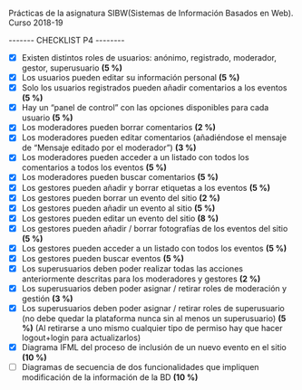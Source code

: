 Prácticas de la asignatura SIBW(Sistemas de Información Basados en Web). Curso 2018-19

------- CHECKLIST P4 --------
- [X] Existen distintos roles de usuarios: anónimo, registrado, moderador, gestor,
  superusuario **(5 %)**
- [X] Los usuarios pueden editar su información personal **(5 %)**
- [X] Solo los usuarios registrados pueden añadir comentarios a los eventos **(5 %)**
- [X] Hay un “panel de control” con las opciones disponibles para cada usuario
  **(5 %)**
- [X] Los moderadores pueden borrar comentarios **(2 %)**
- [X] Los moderadores pueden editar comentarios (añadiéndose el mensaje de
  “Mensaje editado por el moderador”) **(3 %)**
- [X] Los moderadores pueden acceder a un listado con todos los comentarios a
  todos los eventos **(5 %)**
- [X] Los moderadores pueden buscar comentarios **(5 %)**
- [X] Los gestores pueden añadir y borrar etiquetas a los eventos **(5 %)**
- [X] Los gestores pueden borrar un evento del sitio **(2 %)**
- [X] Los gestores pueden añadir un evento al sitio **(5 %)**
- [X] Los gestores pueden editar un evento del sitio **(8 %)**
- [X] Los gestores pueden añadir / borrar fotografías de los eventos del sitio
  **(5 %)**
- [X] Los gestores pueden acceder a un listado con todos los eventos **(5 %)**
- [X] Los gestores pueden buscar eventos **(5 %)**
- [X] Los superusuarios deben poder realizar todas las acciones anteriormente descritas para los moderadores y gestores **(2 %)**
- [X] Los superusuarios deben poder asignar / retirar roles de moderación y
  gestión **(3 %)**
- [X] Los superusuarios deben poder asignar / retirar roles de superusuario (no
  debe quedar la plataforma nunca sin al menos un superusuario) **(5 %)**
  (Al retirarse a uno mismo cualquier tipo de permiso hay que hacer logout+login para actualizarlos)
- [X] Diagrama IFML del proceso de inclusión de un nuevo evento en el sitio
  **(10 %)**
- [ ] Diagramas de secuencia de dos funcionalidades que impliquen modificación
  de la información de la BD **(10 %)**
